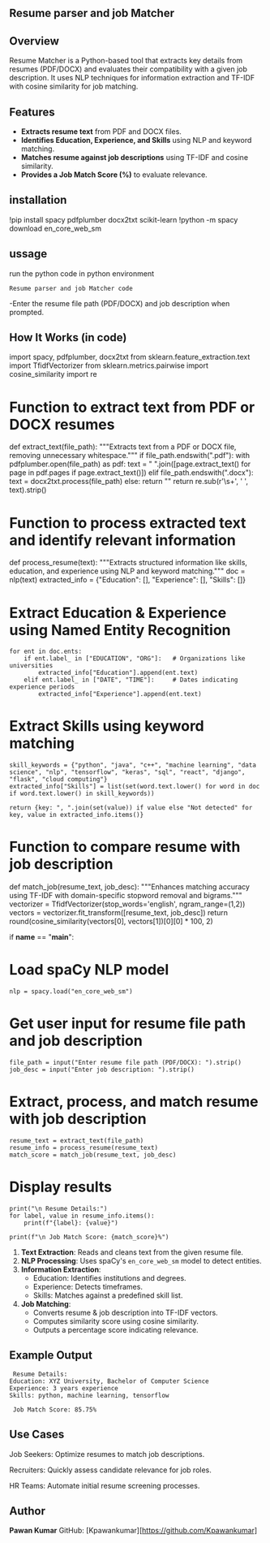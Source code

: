 ## Resume parser and job Matcher


##  Overview
Resume Matcher is a Python-based tool that extracts key details from resumes (PDF/DOCX) and evaluates their compatibility with a given job description. It uses NLP techniques for information extraction and TF-IDF with cosine similarity for job matching.

## Features

- **Extracts resume text** from PDF and DOCX files.
- **Identifies Education, Experience, and Skills** using NLP and keyword matching.
- **Matches resume against job descriptions** using TF-IDF and cosine similarity.
- **Provides a Job Match Score (%)** to evaluate relevance.

## installation

!pip install spacy pdfplumber docx2txt scikit-learn
!python -m spacy download en_core_web_sm

## ussage
 run the python code in python environment
 ```
 Resume parser and job Matcher code

 ```
 -Enter the resume file path (PDF/DOCX) and job description when prompted.



## How It Works (in code)

import spacy, pdfplumber, docx2txt
from sklearn.feature_extraction.text import TfidfVectorizer
from sklearn.metrics.pairwise import cosine_similarity
import re

# Function to extract text from PDF or DOCX resumes
def extract_text(file_path):
    """Extracts text from a PDF or DOCX file, removing unnecessary whitespace."""
    if file_path.endswith(".pdf"):
        with pdfplumber.open(file_path) as pdf:
            text = " ".join([page.extract_text() for page in pdf.pages if page.extract_text()])
    elif file_path.endswith(".docx"):
        text = docx2txt.process(file_path)
    else:
        return ""
    return re.sub(r'\s+', ' ', text).strip()

# Function to process extracted text and identify relevant information
def process_resume(text):
    """Extracts structured information like skills, education, and experience using NLP and keyword matching."""
    doc = nlp(text)
    extracted_info = {"Education": [], "Experience": [], "Skills": []}
    
   # Extract Education & Experience using Named Entity Recognition
    for ent in doc.ents:
        if ent.label_ in ["EDUCATION", "ORG"]:   # Organizations like universities
            extracted_info["Education"].append(ent.text)
        elif ent.label_ in ["DATE", "TIME"]:     # Dates indicating experience periods
            extracted_info["Experience"].append(ent.text)
    
   # Extract Skills using keyword matching
    skill_keywords = {"python", "java", "c++", "machine learning", "data science", "nlp", "tensorflow", "keras", "sql", "react", "django", "flask", "cloud computing"}
    extracted_info["Skills"] = list(set(word.text.lower() for word in doc if word.text.lower() in skill_keywords))
    
    return {key: ", ".join(set(value)) if value else "Not detected" for key, value in extracted_info.items()}

# Function to compare resume with job description
def match_job(resume_text, job_desc):
    """Enhances matching accuracy using TF-IDF with domain-specific stopword removal and bigrams."""
    vectorizer = TfidfVectorizer(stop_words='english', ngram_range=(1,2))
    vectors = vectorizer.fit_transform([resume_text, job_desc])
    return round(cosine_similarity(vectors[0], vectors[1])[0][0] * 100, 2)

if __name__ == "__main__":
   # Load spaCy NLP model
    nlp = spacy.load("en_core_web_sm")
    
   # Get user input for resume file path and job description
    file_path = input("Enter resume file path (PDF/DOCX): ").strip()
    job_desc = input("Enter job description: ").strip()
    
   # Extract, process, and match resume with job description
    resume_text = extract_text(file_path)
    resume_info = process_resume(resume_text)
    match_score = match_job(resume_text, job_desc)
    
   # Display results
    print("\n Resume Details:")
    for label, value in resume_info.items():
        print(f"{label}: {value}")
    
    print(f"\n Job Match Score: {match_score}%")


1. **Text Extraction**: Reads and cleans text from the given resume file.
2. **NLP Processing**: Uses spaCy's `en_core_web_sm` model to detect entities.
3. **Information Extraction**:
   - Education: Identifies institutions and degrees.
   - Experience: Detects timeframes.
   - Skills: Matches against a predefined skill list.
4. **Job Matching**:
   - Converts resume & job description into TF-IDF vectors.
   - Computes similarity score using cosine similarity.
   - Outputs a percentage score indicating relevance.

## Example Output
```
 Resume Details:
Education: XYZ University, Bachelor of Computer Science
Experience: 3 years experience
Skills: python, machine learning, tensorflow

 Job Match Score: 85.75%
```
## Use Cases

Job Seekers: Optimize resumes to match job descriptions.

Recruiters: Quickly assess candidate relevance for job roles.

HR Teams: Automate initial resume screening processes.









## Author

**Pawan Kumar**
GitHub: [Kpawankumar][https://github.com/Kpawankumar]

